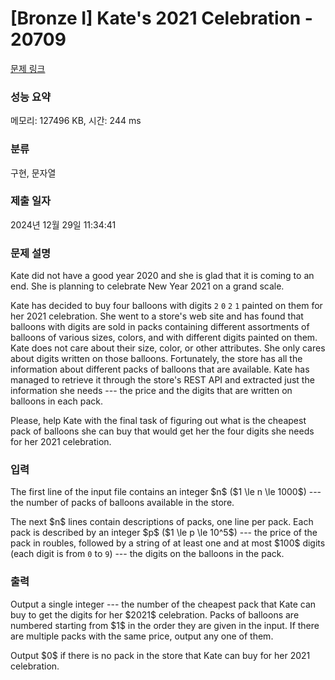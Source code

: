 # [Bronze I] Kate's 2021 Celebration - 20709 

[문제 링크](https://www.acmicpc.net/problem/20709) 

### 성능 요약

메모리: 127496 KB, 시간: 244 ms

### 분류

구현, 문자열

### 제출 일자

2024년 12월 29일 11:34:41

### 문제 설명

<p>Kate did not have a good year 2020 and she is glad that it is coming to an end. She is planning to celebrate New Year 2021 on a grand scale. </p>

<p>Kate has decided to buy four balloons with digits <code>2</code> <code>0</code> <code>2</code> <code>1</code> painted on them for her 2021 celebration. She went to a store's web site and has found that balloons with digits are sold in packs containing different assortments of balloons of various sizes, colors, and with different digits painted on them. Kate does not care about their size, color, or other attributes. She only cares about digits written on those balloons. Fortunately, the store has all the information about different packs of balloons that are available. Kate has managed to retrieve it through the store's REST API and extracted just the information she needs --- the price and the digits that are written on balloons in each pack. </p>

<p>Please, help Kate with the final task of figuring out what is the cheapest pack of balloons she can buy that would get her the four digits she needs for her 2021 celebration.</p>

### 입력 

 <p>The first line of the input file contains an integer $n$ ($1 \le n \le 1000$) --- the number of packs of balloons available in the store.  </p>

<p>The next $n$ lines contain descriptions of packs, one line per pack. Each pack is described by an integer $p$ ($1 \le p \le 10^5$) --- the price of the pack in roubles, followed by a string of at least one and at most $100$ digits (each digit is from <code>0</code> to <code>9</code>) --- the digits on the balloons in the pack.</p>

### 출력 

 <p>Output a single integer --- the number of the cheapest pack that Kate can buy to get the digits for her $2021$ celebration. Packs of balloons are numbered starting from $1$ in the order they are given in the input. If there are multiple packs with the same price, output any one of them.</p>

<p>Output $0$ if there is no pack in the store that Kate can buy for her 2021 celebration.</p>

